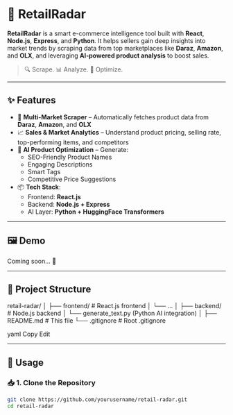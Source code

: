# 🚀 RetailRadar

**RetailRadar** is a smart e-commerce intelligence tool built with **React**, **Node.js**, **Express**, and **Python**. It helps sellers gain deep insights into market trends by scraping data from top marketplaces like **Daraz**, **Amazon**, and **OLX**, and leveraging **AI-powered product analysis** to boost sales.

> 🔍 Scrape. 📊 Analyze. 🤖 Optimize.

---

## ✨ Features

- 🛒 **Multi-Market Scraper** – Automatically fetches product data from **Daraz**, **Amazon**, and **OLX**
- 📈 **Sales & Market Analytics** – Understand product pricing, selling rate, top-performing items, and competitors
- 🤖 **AI Product Optimization** – Generate:
  - SEO-Friendly Product Names
  - Engaging Descriptions
  - Smart Tags
  - Competitive Price Suggestions
- 📦 **Tech Stack**:
  - Frontend: **React.js**
  - Backend: **Node.js + Express**
  - AI Layer: **Python + HuggingFace Transformers**

---

## 🖼️ Demo

Coming soon... 🚧

---

## 🔧 Project Structure
retail-radar/ │ ├── frontend/ # React.js frontend │ └── ...
│ ├── backend/ # Node.js backend │ └── generate_text.py (Python AI integration) │ ├── README.md # This file └── .gitignore # Root .gitignore

yaml
Copy
Edit

---

## 🚀 Usage

### 📥 1. Clone the Repository

```bash
git clone https://github.com/yourusername/retail-radar.git
cd retail-radar
